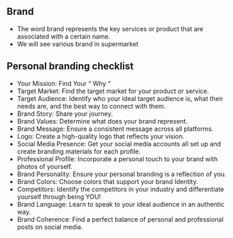 
## Brand
* The word brand represents the key services or product that are associated with a certain name.
* We will see various brand in supermarket


## Personal branding checklist

* Your Mission: Find Your “ Why “
* Target Market: Find the target market for your product or service.
* Target Audience: Identify who your ideal target audience is, what their needs are, and the best way to connect with them.
* Brand Story: Share your journey.
* Brand Values: Determine what does your brand represent.
* Brand Message: Ensure a consistent message across all platforms.
* Logo: Create a high-quality logo that reflects your vision.
* Social Media Presence: Get your social media accounts all set up and create branding materials for each profile.
* Professional Profile: Incorporate a personal touch to your brand with photos of yourself.
* Brand Personality: Ensure your personal branding is a reflection of you.
* Brand Colors: Choose colors that support your brand Identity.
* Competitors: Identify the competitors in your industry and differentiate yourself through being YOU!
* Brand Language: Learn to speak to your ideal audience in an authentic way.
* Brand Coherence: Find a perfect balance of personal and professional posts on social media.
